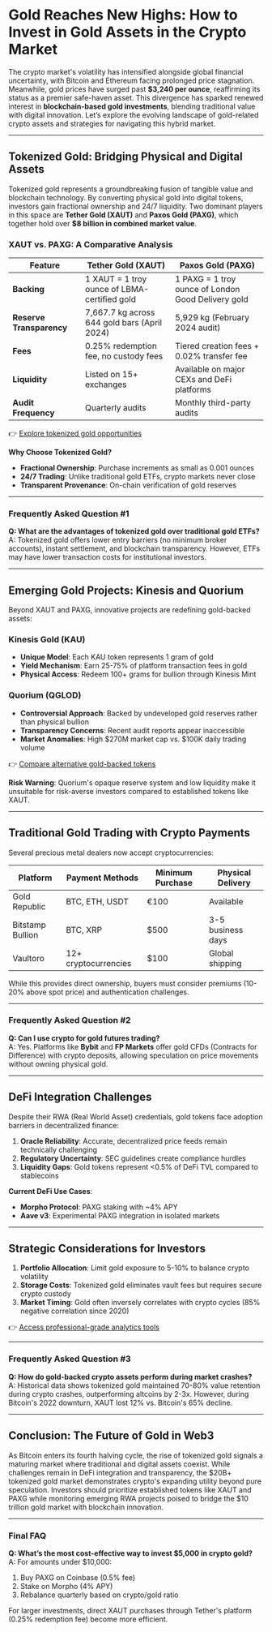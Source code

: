 # Gold Reaches New Highs: How to Invest in Gold Assets in the Crypto Market

The crypto market's volatility has intensified alongside global financial uncertainty, with Bitcoin and Ethereum facing prolonged price stagnation. Meanwhile, gold prices have surged past **$3,240 per ounce**, reaffirming its status as a premier safe-haven asset. This divergence has sparked renewed interest in **blockchain-based gold investments**, blending traditional value with digital innovation. Let’s explore the evolving landscape of gold-related crypto assets and strategies for navigating this hybrid market.

---

## Tokenized Gold: Bridging Physical and Digital Assets

Tokenized gold represents a groundbreaking fusion of tangible value and blockchain technology. By converting physical gold into digital tokens, investors gain fractional ownership and 24/7 liquidity. Two dominant players in this space are **Tether Gold (XAUT)** and **Paxos Gold (PAXG)**, which together hold over **$8 billion in combined market value**.

### XAUT vs. PAXG: A Comparative Analysis

| Feature                | Tether Gold (XAUT)                          | Paxos Gold (PAXG)                          |
|------------------------|---------------------------------------------|--------------------------------------------|
| **Backing**            | 1 XAUT = 1 troy ounce of LBMA-certified gold | 1 PAXG = 1 troy ounce of London Good Delivery gold |
| **Reserve Transparency** | 7,667.7 kg across 644 gold bars (April 2024) | 5,929 kg (February 2024 audit)             |
| **Fees**               | 0.25% redemption fee, no custody fees       | Tiered creation fees + 0.02% transfer fee  |
| **Liquidity**          | Listed on 15+ exchanges                      | Available on major CEXs and DeFi platforms |
| **Audit Frequency**    | Quarterly audits                            | Monthly third-party audits                 |

👉 [Explore tokenized gold opportunities](https://bit.ly/okx-bonus)

**Why Choose Tokenized Gold?**  
- **Fractional Ownership**: Purchase increments as small as 0.001 ounces  
- **24/7 Trading**: Unlike traditional gold ETFs, crypto markets never close  
- **Transparent Provenance**: On-chain verification of gold reserves  

---

### Frequently Asked Question #1  
**Q: What are the advantages of tokenized gold over traditional gold ETFs?**  
A: Tokenized gold offers lower entry barriers (no minimum broker accounts), instant settlement, and blockchain transparency. However, ETFs may have lower transaction costs for institutional investors.

---

## Emerging Gold Projects: Kinesis and Quorium

Beyond XAUT and PAXG, innovative projects are redefining gold-backed assets:

### Kinesis Gold (KAU)  
- **Unique Model**: Each KAU token represents 1 gram of gold  
- **Yield Mechanism**: Earn 25-75% of platform transaction fees in gold  
- **Physical Access**: Redeem 100+ grams for bullion through Kinesis Mint  

### Quorium (QGLOD)  
- **Controversial Approach**: Backed by undeveloped gold reserves rather than physical bullion  
- **Transparency Concerns**: Recent audit reports appear inaccessible  
- **Market Anomalies**: High $270M market cap vs. $100K daily trading volume  

👉 [Compare alternative gold-backed tokens](https://bit.ly/okx-bonus)

**Risk Warning**: Quorium's opaque reserve system and low liquidity make it unsuitable for risk-averse investors compared to established tokens like XAUT.

---

## Traditional Gold Trading with Crypto Payments

Several precious metal dealers now accept cryptocurrencies:

| Platform        | Payment Methods        | Minimum Purchase | Physical Delivery |
|------------------|------------------------|------------------|-------------------|
| Gold Republic    | BTC, ETH, USDT         | €100             | Available         |
| Bitstamp Bullion | BTC, XRP               | $500             | 3-5 business days |
| Vaultoro         | 12+ cryptocurrencies   | $100             | Global shipping   |

While this provides direct ownership, buyers must consider premiums (10-20% above spot price) and authentication challenges.

---

### Frequently Asked Question #2  
**Q: Can I use crypto for gold futures trading?**  
A: Yes. Platforms like **Bybit** and **FP Markets** offer gold CFDs (Contracts for Difference) with crypto deposits, allowing speculation on price movements without owning physical gold.

---

## DeFi Integration Challenges

Despite their RWA (Real World Asset) credentials, gold tokens face adoption barriers in decentralized finance:

1. **Oracle Reliability**: Accurate, decentralized price feeds remain technically challenging  
2. **Regulatory Uncertainty**: SEC guidelines create compliance hurdles  
3. **Liquidity Gaps**: Gold tokens represent <0.5% of DeFi TVL compared to stablecoins  

**Current DeFi Use Cases**:  
- **Morpho Protocol**: PAXG staking with ~4% APY  
- **Aave v3**: Experimental PAXG integration in isolated markets  

---

## Strategic Considerations for Investors

1. **Portfolio Allocation**: Limit gold exposure to 5-10% to balance crypto volatility  
2. **Storage Costs**: Tokenized gold eliminates vault fees but requires secure crypto custody  
3. **Market Timing**: Gold often inversely correlates with crypto cycles (85% negative correlation since 2020)  

👉 [Access professional-grade analytics tools](https://bit.ly/okx-bonus)

---

### Frequently Asked Question #3  
**Q: How do gold-backed crypto assets perform during market crashes?**  
A: Historical data shows tokenized gold maintained 70-80% value retention during crypto crashes, outperforming altcoins by 2-3x. However, during Bitcoin's 2022 downturn, XAUT lost 12% vs. Bitcoin's 65% decline.

---

## Conclusion: The Future of Gold in Web3

As Bitcoin enters its fourth halving cycle, the rise of tokenized gold signals a maturing market where traditional and digital assets coexist. While challenges remain in DeFi integration and transparency, the $20B+ tokenized gold market demonstrates crypto's expanding utility beyond pure speculation. Investors should prioritize established tokens like XAUT and PAXG while monitoring emerging RWA projects poised to bridge the $10 trillion gold market with blockchain innovation.

---

### Final FAQ  
**Q: What’s the most cost-effective way to invest $5,000 in crypto gold?**  
A: For amounts under $10,000:  
1. Buy PAXG on Coinbase (0.5% fee)  
2. Stake on Morpho (4% APY)  
3. Rebalance quarterly based on crypto/gold ratio  

For larger investments, direct XAUT purchases through Tether's platform (0.25% redemption fee) become more efficient.